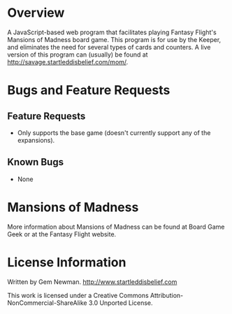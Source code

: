 Overview
========

A JavaScript-based web program that facilitates playing Fantasy Flight's Mansions of Madness board game. This program is for use by the Keeper, and eliminates the need for several types of cards and counters. A live version of this program can (usually) be found at http://savage.startleddisbelief.com/mom/.

Bugs and Feature Requests
=========================

Feature Requests
----------------

* Only supports the base game (doesn't currently support any of the expansions).

Known Bugs
----------

* None

Mansions of Madness
===================

More information about Mansions of Madness can be found at Board Game Geek or at the Fantasy Flight website.

License Information
===================

Written by Gem Newman.
http://www.startleddisbelief.com

This work is licensed under a Creative Commons Attribution-NonCommercial-ShareAlike 3.0 Unported License.
